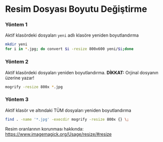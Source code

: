 # Resim Dosyası Boyutu Değiştirme

### Yöntem 1

Aktif klasördeki dosyaları `yeni` adlı klasöre yeniden boyutlandırma

```BASH
mkdir yeni
for i in *.jpg; do convert $i -resize 800x600 yeni/$i;done
```
### Yöntem 2
Aktif klasördeki dosyaları yeniden boyutlandırma. **DİKKAT:** Orjinal dosyanın üzerine yazar!

```BASH
mogrify -resize 800x *.jpg
```

### Yöntem 3
Aktif klasör ve altındaki TÜM dosyaları yeniden boyutlandırma

```BASH
find . -name '*.jpg' -execdir mogrify -resize 800x {} \;
```

Resim oranlarının korunması hakkında: https://www.imagemagick.org/Usage/resize/#resize

